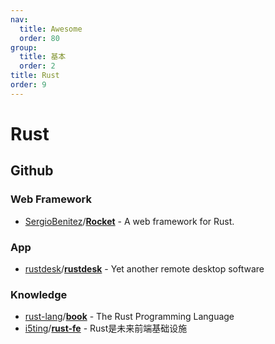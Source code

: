 ```yaml
---
nav:
  title: Awesome
  order: 80
group:
  title: 基本
  order: 2
title: Rust
order: 9
---
```


# Rust

## Github

### Web Framework

- [SergioBenitez](https://github.com/SergioBenitez)/**[Rocket](https://github.com/SergioBenitez/Rocket)** - A web framework for Rust.

### App

- [rustdesk](https://github.com/rustdesk)/**[rustdesk](https://github.com/rustdesk/rustdesk)** - Yet another remote desktop software

### Knowledge

- [rust-lang](https://github.com/rust-lang?type=source)/**[book](https://github.com/rust-lang/book)** - The Rust Programming Language
- [i5ting](https://github.com/i5ting)/**[rust-fe](https://github.com/i5ting/rust-fe)** - Rust是未来前端基础设施